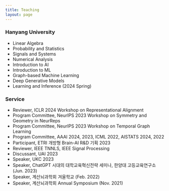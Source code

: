 ```yaml
---
title: Teaching
layout: page
---
```


<h3>Hanyang University</h3>
<ul>
<li>Linear Algebra</li>
<li>Probability and Statistics</li>
<li>Signals and Systems</li>
<li>Numerical Analysis</li>
<li>Introduction to AI</li>
<li>Introduction to ML</li>
<li>Graph-based Machine Learning</li>
<li>Deep Generative Models</li>
<li>Learning and Inference (2024 Spring)</li>
</ul>

<h3>Service</h3>
<ul>
<li>Reviewer, ICLR 2024 Workshop on Representational Alignment</li>
<li>Program Committee, NeurIPS 2023 Workshop on Symmetry and Geometry in NeurReps</li>
<li>Program Committee, NeurIPS 2023 Workshop on Temporal Graph Learning</li>
<li>Program Committee, AAAI 2024, 2023, ICML 2022, AISTATS 2024, 2022</li>
<li>Participant, ETRI 개방형 Brain-AI R&D 기획 2023</li>
<li>Reviewer, IEEE TNNLS, IEEE Signal Processing</li>
<li>Discussant, UAI 2023</li>
<li>Speaker, UKC 2023</li>
<li>Speaker, ChatGPT 시대의 대학교육혁신전략 세미나, 한양대 고등교육연구소 (Jun. 2023)</li>
<li>Speaker, 계산뇌과학회 겨울학교 (Feb. 2022)</li>
<li>Speaker, 계산뇌과학회 Annual Symposium (Nov. 2021)</li>
</ul>
